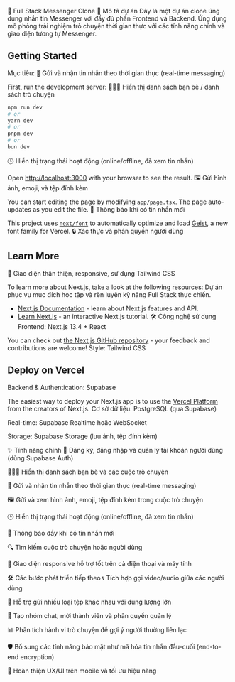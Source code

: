 💬 Full Stack Messenger Clone
📝 Mô tả dự án
Đây là một dự án clone ứng dụng nhắn tin Messenger với đầy đủ phần Frontend và Backend. Ứng dụng mô phỏng trải nghiệm trò chuyện thời gian thực với các tính năng chính và giao diện tương tự Messenger.

## Getting Started
Mục tiêu:
💬 Gửi và nhận tin nhắn theo thời gian thực (real-time messaging)

First, run the development server:
🧑‍🤝‍🧑 Hiển thị danh sách bạn bè / danh sách trò chuyện

```bash
npm run dev
# or
yarn dev
# or
pnpm dev
# or
bun dev
```
🕒 Hiển thị trạng thái hoạt động (online/offline, đã xem tin nhắn)

Open [http://localhost:3000](http://localhost:3000) with your browser to see the result.
🖼️ Gửi hình ảnh, emoji, và tệp đính kèm

You can start editing the page by modifying `app/page.tsx`. The page auto-updates as you edit the file.
🔔 Thông báo khi có tin nhắn mới

This project uses [`next/font`](https://nextjs.org/docs/app/building-your-application/optimizing/fonts) to automatically optimize and load [Geist](https://vercel.com/font), a new font family for Vercel.
🔒 Xác thực và phân quyền người dùng

## Learn More
🎨 Giao diện thân thiện, responsive, sử dụng Tailwind CSS

To learn more about Next.js, take a look at the following resources:
Dự án phục vụ mục đích học tập và rèn luyện kỹ năng Full Stack thực chiến.

- [Next.js Documentation](https://nextjs.org/docs) - learn about Next.js features and API.
- [Learn Next.js](https://nextjs.org/learn) - an interactive Next.js tutorial.
🛠️ Công nghệ sử dụng
Frontend: Next.js 13.4 + React

You can check out [the Next.js GitHub repository](https://github.com/vercel/next.js) - your feedback and contributions are welcome!
Style: Tailwind CSS

## Deploy on Vercel
Backend & Authentication: Supabase

The easiest way to deploy your Next.js app is to use the [Vercel Platform](https://vercel.com/new?utm_medium=default-template&filter=next.js&utm_source=create-next-app&utm_campaign=create-next-app-readme) from the creators of Next.js.
Cơ sở dữ liệu: PostgreSQL (qua Supabase)

Real-time: Supabase Realtime hoặc WebSocket

Storage: Supabase Storage (lưu ảnh, tệp đính kèm)

✨ Tính năng chính
🔐 Đăng ký, đăng nhập và quản lý tài khoản người dùng (dùng Supabase Auth)

🧑‍🤝‍🧑 Hiển thị danh sách bạn bè và các cuộc trò chuyện

💬 Gửi và nhận tin nhắn theo thời gian thực (real-time messaging)

🖼️ Gửi và xem hình ảnh, emoji, tệp đính kèm trong cuộc trò chuyện

🕒 Hiển thị trạng thái hoạt động (online/offline, đã xem tin nhắn)

🔔 Thông báo đẩy khi có tin nhắn mới

🔍 Tìm kiếm cuộc trò chuyện hoặc người dùng

📱 Giao diện responsive hỗ trợ tốt trên cả điện thoại và máy tính

🛠️ Các bước phát triển tiếp theo
📞 Tích hợp gọi video/audio giữa các người dùng

📁 Hỗ trợ gửi nhiều loại tệp khác nhau với dung lượng lớn

👥 Tạo nhóm chat, mời thành viên và phân quyền quản lý

📊 Phân tích hành vi trò chuyện để gợi ý người thường liên lạc

🛡️ Bổ sung các tính năng bảo mật như mã hóa tin nhắn đầu-cuối (end-to-end encryption)

📲 Hoàn thiện UX/UI trên mobile và tối ưu hiệu năng
